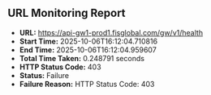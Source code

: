## URL Monitoring Report

- **URL:** https://api-gw1-prod1.fisglobal.com/gw/v1/health
- **Start Time:** 2025-10-06T16:12:04.710816
- **End Time:** 2025-10-06T16:12:04.959607
- **Total Time Taken:** 0.248791 seconds
- **HTTP Status Code:** 403
- **Status:** Failure
- **Failure Reason:** HTTP Status Code: 403
